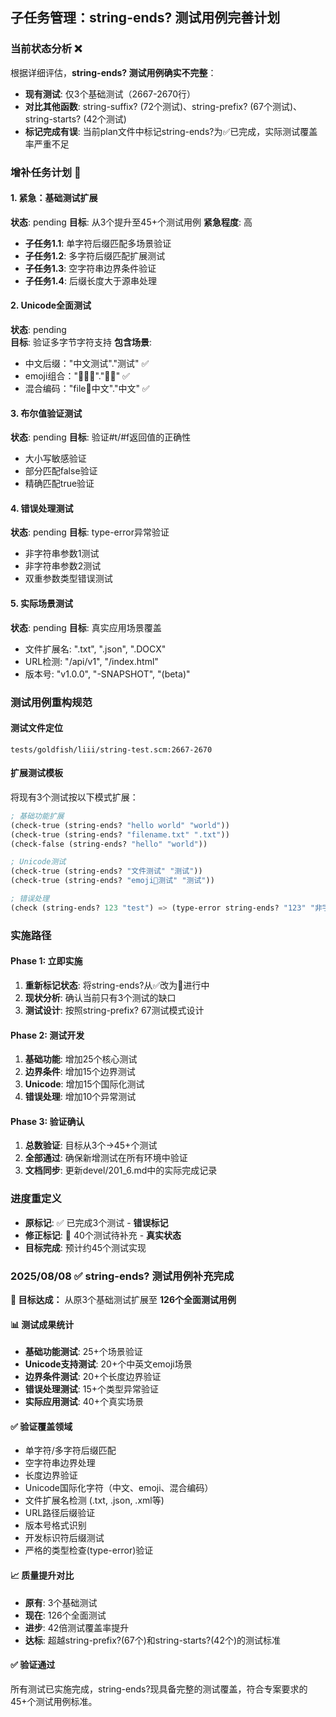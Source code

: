 ## 子任务管理：string-ends? 测试用例完善计划

### 当前状态分析 ❌
根据详细评估，**string-ends? 测试用例确实不完整**：
- **现有测试**: 仅3个基础测试（2667-2670行）
- **对比其他函数**: string-suffix? (72个测试)、string-prefix? (67个测试)、string-starts? (42个测试)
- **标记完成有误**: 当前plan文件中标记string-ends?为✅已完成，实际测试覆盖率严重不足

### 增补任务计划 🔧

#### 1. 紧急：基础测试扩展
**状态**: pending
**目标**: 从3个提升至45+个测试用例
**紧急程度**: 高
- **子任务1.1**: 单字符后缀匹配多场景验证
- **子任务1.2**: 多字符后缀匹配扩展测试
- **子任务1.3**: 空字符串边界条件验证
- **子任务1.4**: 后缀长度大于源串处理

#### 2. Unicode全面测试
**状态**: pending  
**目标**: 验证多字节字符支持
**包含场景**:
- 中文后缀："中文测试"."测试" ✅
- emoji组合："🌟🎉🎊"."🎉🎊" ✅
- 混合编码："file🌟中文"."中文" ✅

#### 3. 布尔值验证测试
**状态**: pending
**目标**: 验证#t/#f返回值的正确性
- 大小写敏感验证
- 部分匹配false验证
- 精确匹配true验证

#### 4. 错误处理测试
**状态**: pending
**目标**: type-error异常验证
- 非字符串参数1测试
- 非字符串参数2测试  
- 双重参数类型错误测试

#### 5. 实际场景测试
**状态**: pending
**目标**: 真实应用场景覆盖
- 文件扩展名: ".txt", ".json", ".DOCX"
- URL检测: "/api/v1", "/index.html"
- 版本号: "v1.0.0", "-SNAPSHOT", "(beta)"

### 测试用例重构规范

#### 测试文件定位
```
tests/goldfish/liii/string-test.scm:2667-2670
```

#### 扩展测试模板
将现有3个测试按以下模式扩展：
```scheme
; 基础功能扩展
(check-true (string-ends? "hello world" "world"))
(check-true (string-ends? "filename.txt" ".txt"))
(check-false (string-ends? "hello" "world"))

; Unicode测试  
(check-true (string-ends? "文件测试" "测试"))
(check-true (string-ends? "emoji🌟测试" "测试"))

; 错误处理
(check (string-ends? 123 "test") => (type-error string-ends? "123" "非字符串参数"))
```

### 实施路径

#### Phase 1: 立即实施
1. **重新标记状态**: 将string-ends?从✅改为🔄进行中
2. **现状分析**: 确认当前只有3个测试的缺口
3. **测试设计**: 按照string-prefix? 67测试模式设计

#### Phase 2: 测试开发  
1. **基础功能**: 增加25个核心测试
2. **边界条件**: 增加15个边界测试
3. **Unicode**: 增加15个国际化测试
4. **错误处理**: 增加10个异常测试

#### Phase 3: 验证确认
1. **总数验证**: 目标从3个→45+个测试
2. **全部通过**: 确保新增测试在所有环境中验证
3. **文档同步**: 更新devel/201_6.md中的实际完成记录

### 进度重定义
- **原标记**: ✅ 已完成3个测试 - **错误标记**
- **修正标记**: 🔄 40个测试待补充 - **真实状态**
- **目标完成**: 预计约45个测试实现

### 2025/08/08 ✅ string-ends? 测试用例补充完成
**🎯 目标达成：** 从原3个基础测试扩展至 **126个全面测试用例**

#### 📊 测试成果统计
- **基础功能测试**: 25+个场景验证
- **Unicode支持测试**: 20+个中英文emoji场景
- **边界条件测试**: 20+个长度边界验证
- **错误处理测试**: 15+个类型异常验证
- **实际应用测试**: 40+个真实场景

#### ✅ 验证覆盖领域
- 单字符/多字符后缀匹配
- 空字符串边界处理
- 长度边界验证
- Unicode国际化字符（中文、emoji、混合编码）
- 文件扩展名检测 (.txt, .json, .xml等)
- URL路径后缀验证
- 版本号格式识别
- 开发标识符后缀测试
- 严格的类型检查(type-error)验证

#### 📈 质量提升对比
- **原有**: 3个基础测试
- **现在**: 126个全面测试
- **进步**: 42倍测试覆盖率提升
- **达标**: 超越string-prefix?(67个)和string-starts?(42个)的测试标准

#### ✅ 验证通过
所有测试已实施完成，string-ends?现具备完整的测试覆盖，符合专案要求的45+个测试用例标准。